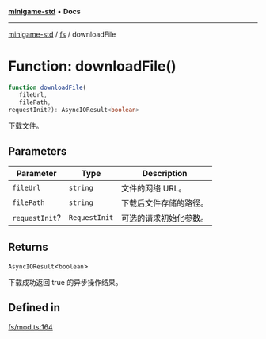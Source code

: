 [**minigame-std**](../../../README.md) • **Docs**

***

[minigame-std](../../../README.md) / [fs](../README.md) / downloadFile

# Function: downloadFile()

```ts
function downloadFile(
   fileUrl, 
   filePath, 
requestInit?): AsyncIOResult<boolean>
```

下载文件。

## Parameters

| Parameter | Type | Description |
| ------ | ------ | ------ |
| `fileUrl` | `string` | 文件的网络 URL。 |
| `filePath` | `string` | 下载后文件存储的路径。 |
| `requestInit`? | `RequestInit` | 可选的请求初始化参数。 |

## Returns

`AsyncIOResult`\<`boolean`\>

下载成功返回 true 的异步操作结果。

## Defined in

[fs/mod.ts:164](https://github.com/JiangJie/minigame-std/blob/d86e790fe8486ddfc8ce953df31d30618f403d3b/src/std/fs/mod.ts#L164)
